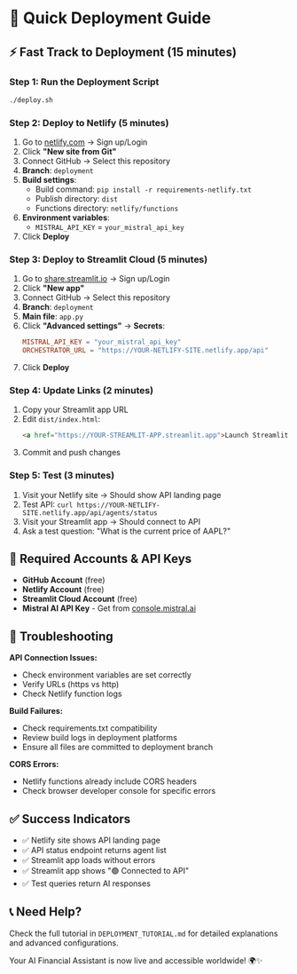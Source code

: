 # 🚀 Quick Deployment Guide

## ⚡ Fast Track to Deployment (15 minutes)

### Step 1: Run the Deployment Script
```bash
./deploy.sh
```

### Step 2: Deploy to Netlify (5 minutes)
1. Go to [netlify.com](https://netlify.com) → Sign up/Login
2. Click **"New site from Git"**
3. Connect GitHub → Select this repository
4. **Branch**: `deployment`
5. **Build settings**:
   - Build command: `pip install -r requirements-netlify.txt`
   - Publish directory: `dist`  
   - Functions directory: `netlify/functions`
6. **Environment variables**:
   - `MISTRAL_API_KEY` = `your_mistral_api_key`
7. Click **Deploy**

### Step 3: Deploy to Streamlit Cloud (5 minutes)
1. Go to [share.streamlit.io](https://share.streamlit.io) → Sign up/Login
2. Click **"New app"**
3. Connect GitHub → Select this repository
4. **Branch**: `deployment`
5. **Main file**: `app.py`
6. Click **"Advanced settings"** → **Secrets**:
   ```toml
   MISTRAL_API_KEY = "your_mistral_api_key"
   ORCHESTRATOR_URL = "https://YOUR-NETLIFY-SITE.netlify.app/api"
   ```
7. Click **Deploy**

### Step 4: Update Links (2 minutes)
1. Copy your Streamlit app URL
2. Edit `dist/index.html`:
   ```html
   <a href="https://YOUR-STREAMLIT-APP.streamlit.app">Launch Streamlit App →</a>
   ```
3. Commit and push changes

### Step 5: Test (3 minutes)
1. Visit your Netlify site → Should show API landing page
2. Test API: `curl https://YOUR-NETLIFY-SITE.netlify.app/api/agents/status`
3. Visit your Streamlit app → Should connect to API
4. Ask a test question: "What is the current price of AAPL?"

## 🎯 Required Accounts & API Keys

- **GitHub Account** (free)
- **Netlify Account** (free) 
- **Streamlit Cloud Account** (free)
- **Mistral AI API Key** - Get from [console.mistral.ai](https://console.mistral.ai)

## 🔧 Troubleshooting

**API Connection Issues:**
- Check environment variables are set correctly
- Verify URLs (https vs http)
- Check Netlify function logs

**Build Failures:**
- Check requirements.txt compatibility
- Review build logs in deployment platforms
- Ensure all files are committed to deployment branch

**CORS Errors:**
- Netlify functions already include CORS headers
- Check browser developer console for specific errors

## ✅ Success Indicators

- ✅ Netlify site shows API landing page
- ✅ API status endpoint returns agent list  
- ✅ Streamlit app loads without errors
- ✅ Streamlit app shows "🟢 Connected to API"
- ✅ Test queries return AI responses

## 📞 Need Help?

Check the full tutorial in `DEPLOYMENT_TUTORIAL.md` for detailed explanations and advanced configurations.

Your AI Financial Assistant is now live and accessible worldwide! 🌍✨ 